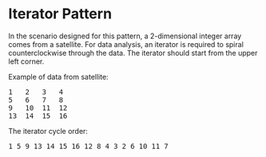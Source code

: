 # Iterator Pattern
In the scenario designed for this pattern, a 2-dimensional integer array comes from a satellite. For data analysis, an iterator is required to spiral counterclockwise through the data. The iterator should start from the upper left corner.

Example of data from satellite:
<pre>
1   2   3   4
5   6   7   8
9   10  11  12
13  14  15  16
</pre>
The iterator cycle order:
<pre>
1 5 9 13 14 15 16 12 8 4 3 2 6 10 11 7
</pre>